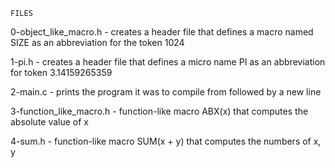     FILES

0-object_like_macro.h - creates a header file that defines a macro named SIZE as an abbreviation for the token 1024

1-pi.h - creates a header file that defines a micro name PI as an abbreviation for token 3.14159265359

2-main.c - prints the program it was to compile from followed by a new line

3-function_like_macro.h - function-like macro ABX(x) that computes the absolute value of x

4-sum.h - function-like macro SUM(x + y) that computes the numbers of x, y


